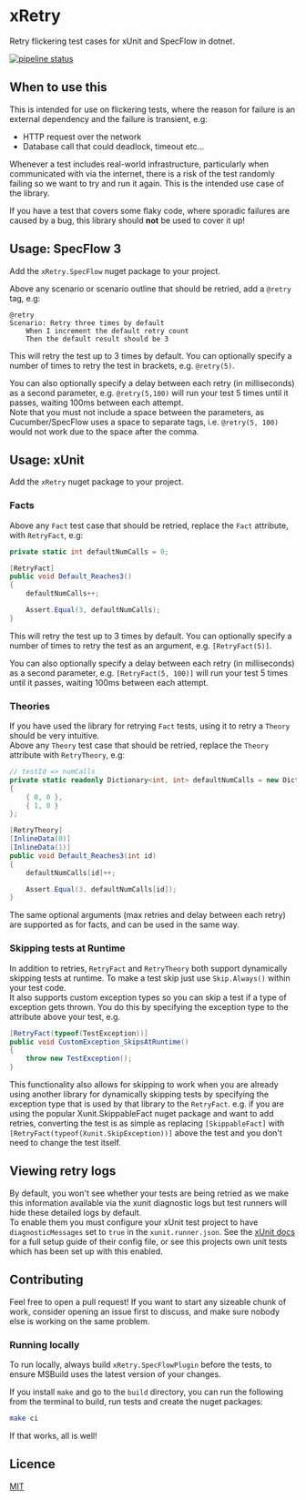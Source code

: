 # xRetry
Retry flickering test cases for xUnit and SpecFlow in dotnet.

[![pipeline status](https://github.com/JoshKeegan/xRetry/actions/workflows/cicd.yaml/badge.svg)](https://github.com/JoshKeegan/xRetry/actions)

## When to use this
This is intended for use on flickering tests, where the reason for failure is an external 
dependency and the failure is transient, e.g:
 - HTTP request over the network
 - Database call that could deadlock, timeout etc...

Whenever a test includes real-world infrastructure, particularly when communicated with via the
internet, there is a risk of the test randomly failing so we want to try and run it again. 
This is the intended use case of the library.  

If you have a test that covers some flaky code, where sporadic failures are caused by a bug, 
this library should **not** be used to cover it up!

## Usage: SpecFlow 3
Add the `xRetry.SpecFlow` nuget package to your project.  

Above any scenario or scenario outline that should be retried, add a `@retry` tag, e.g:
```gherkin
@retry
Scenario: Retry three times by default
	When I increment the default retry count
	Then the default result should be 3
```
This will retry the test up to 3 times by default. You can optionally specify a number of times 
to retry the test in brackets, e.g. `@retry(5)`.  

You can also optionally specify a delay between each retry (in milliseconds) as a second 
parameter, e.g. `@retry(5,100)` will run your test 5 times until it passes, waiting 100ms
between each attempt.  
Note that you must not include a space between the parameters, as Cucumber/SpecFlow uses
a space to separate tags, i.e. `@retry(5, 100)` would not work due to the space after the comma.

## Usage: xUnit
Add the `xRetry` nuget package to your project.

### Facts
Above any `Fact` test case that should be retried, replace the `Fact` attribute, with 
`RetryFact`, e.g:
```cs
private static int defaultNumCalls = 0;

[RetryFact]
public void Default_Reaches3()
{
    defaultNumCalls++;

    Assert.Equal(3, defaultNumCalls);
}

```
This will retry the test up to 3 times by default. You can optionally specify a number of times
to retry the test as an argument, e.g. `[RetryFact(5)]`.  

You can also optionally specify a delay between each retry (in milliseconds) as a second 
parameter, e.g. `[RetryFact(5, 100)]` will run your test 5 times until it passes, waiting 100ms
between each attempt.


### Theories
If you have used the library for retrying `Fact` tests, using it to retry a `Theory` should be very intuitive.  
Above any `Theory` test case that should be retried, replace the `Theory` attribute with `RetryTheory`, e.g:
```cs
// testId => numCalls
private static readonly Dictionary<int, int> defaultNumCalls = new Dictionary<int, int>()
{
    { 0, 0 },
    { 1, 0 }
};

[RetryTheory]
[InlineData(0)]
[InlineData(1)]
public void Default_Reaches3(int id)
{
    defaultNumCalls[id]++;

    Assert.Equal(3, defaultNumCalls[id]);
}
```
The same optional arguments (max retries and delay between each retry) are supported as for facts, and can be used in the same way.

### Skipping tests at Runtime
In addition to retries, `RetryFact` and `RetryTheory` both support dynamically skipping tests at runtime. To make a test skip just use `Skip.Always()`
within your test code.  
It also supports custom exception types so you can skip a test if a type of exception gets thrown. You do this by specifying the exception type to the 
attribute above your test, e.g.
```cs
[RetryFact(typeof(TestException))]
public void CustomException_SkipsAtRuntime()
{
    throw new TestException();
}
```
This functionality also allows for skipping to work when you are already using another library for dynamically skipping tests by specifying the exception
type that is used by that library to the `RetryFact`. e.g. if you are using the popular Xunit.SkippableFact nuget package and want to add retries, converting the 
test is as simple as replacing `[SkippableFact]` with `[RetryFact(typeof(Xunit.SkipException))]` above the test and you don't need to change the test itself.

## Viewing retry logs
By default, you won't see whether your tests are being retried as we make this information available 
via the xunit diagnostic logs but test runners will hide these detailed logs by default.  
To enable them you must configure your xUnit test project to have `diagnosticMessages` set to `true` in the `xunit.runner.json`. 
See the [xUnit docs](https://xunit.net/docs/configuration-files) for a full setup guide of their config file, or see
this projects own unit tests which has been set up with this enabled.

## Contributing
Feel free to open a pull request! If you want to start any sizeable chunk of work, consider 
opening an issue first to discuss, and make sure nobody else is working on the same problem.  

### Running locally
To run locally, always build `xRetry.SpecFlowPlugin` before the tests, to ensure MSBuild
uses the latest version of your changes.  

If you install `make` and go to the `build` directory, you can run the following from the 
terminal to build, run tests and create the nuget packages:
```bash
make ci
```
If that works, all is well!

## Licence
[MIT](LICENSE)

